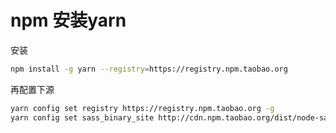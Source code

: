 # npm 安装yarn



安装

```sh
npm install -g yarn --registry=https://registry.npm.taobao.org
```

再配置下源

```sh
yarn config set registry https://registry.npm.taobao.org -g
yarn config set sass_binary_site http://cdn.npm.taobao.org/dist/node-sass -g
```

